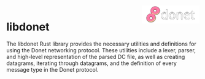 <img src="../logo/donet_banner.png" align="right" width="30%"/>

# libdonet

The libdonet Rust library provides the necessary utilities and definitions for using the Donet networking protocol. These utilities include a lexer, parser, and high-level representation of the parsed DC file, as well as creating datagrams, iterating through datagrams, and the definition of every message type in the Donet protocol.
